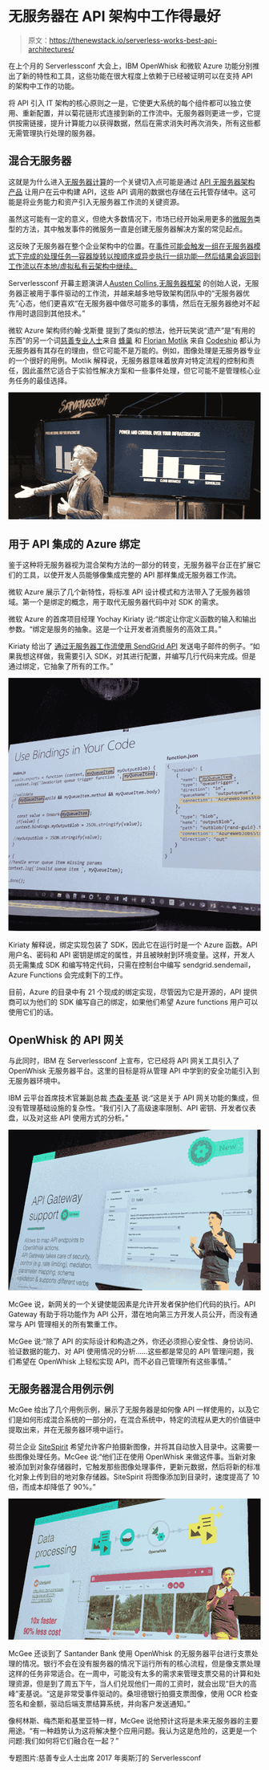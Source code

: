 # 无服务器在 API 架构中工作得最好

> 原文：<https://thenewstack.io/serverless-works-best-api-architectures/>

在上个月的 Serverlessconf 大会上，IBM OpenWhisk 和微软 Azure 功能分别推出了新的特性和工具，这些功能在很大程度上依赖于已经被证明可以在支持 API 的架构中工作的功能。

将 API 引入 IT 架构的核心原则之一是，它使更大系统的每个组件都可以独立使用、重新配置，并以菊花链形式连接到新的工作流中。无服务器则更进一步，它提供按需链接，提升计算能力以获得数据，然后在需求消失时再次消失，所有这些都无需管理执行处理的服务器。

## 混合无服务器

这就是为什么进入[无服务器计算](/category/serverless/)的一个关键切入点可能是通过 [API 无服务器架构产品](https://thenewstack.io/serverless-computing-growing-quickly/) 让用户在云中构建 API，这些 API 调用的数据也存储在云托管存储中。这可能是将业务能力和资产引入无服务器工作流的关键资源。

虽然这可能有一定的意义，但绝大多数情况下，市场已经开始采用更多的[微服务](/category/microservices/)类型的方法，其中触发事件的微服务一直是创建无服务器解决方案的常见起点。

这反映了无服务器在整个企业架构中的位置。在[事件可能会触发一组在无服务器模式下完成的处理任务—容器旋转以按顺序或异步执行一组功能—然后结果会返回到工作流以在本地/虚拟私有云架构中继续。](https://twitter.com/serverlessconf)

Serverlessconf 开幕主题演讲人[Austen Collins](https://twitter.com/austencollins),[无服务器框架](https://github.com/serverless) 的创始人说，无服务器正被用于事件驱动的工作流，并越来越多地导致架构团队中的“无服务器优先”心态，他们更喜欢“在无服务器中做尽可能多的事情，然后在无服务器绝对不起作用时退回到其他技术。”

微软 Azure 架构师约翰·戈斯曼 提到了类似的想法，他开玩笑说“遗产”是“有用的东西”的另一个词[慈善专业人士](https://twitter.com/mipsytipsy)来自 [蜂巢](https://Honeycomb.io) 和 [Florian Motlik](https://twitter.com/flomotlik) 来自 [Codeship](https://codeship.com/) 都认为无服务器有其存在的理由，但它可能不是万能的。例如，图像处理是无服务器专业的一个很好的用例。Motlik 解释说，无服务器意味着放弃对特定流程的控制和责任，因此虽然它适合于实验性解决方案和一些事件处理，但它可能不是管理核心业务任务的最佳选择。

![Florian Motlik presenting at Serverlessconf](img/efcdbb8cb14147f86ac6491080af2aed.png)

## 用于 API 集成的 Azure 绑定

鉴于这种将无服务器视为混合架构方法的一部分的转变，无服务器平台正在扩展它们的工具，以使开发人员能够像集成完整的 API 那样集成无服务器工作流。

微软 Azure 展示了几个新特性，将标准 API 设计模式和方法带入了无服务器领域。第一个是绑定的概念，用于取代无服务器代码中对 SDK 的需求。

微软 Azure 的首席项目经理 Yochay Kiriaty 说:“绑定让你定义函数的输入和输出参数。“绑定是服务的抽象。这是一个让开发者消费服务的高效工具。”

Kiriaty 给出了 [通过无服务器工作流使用 SendGrid API](https://docs.microsoft.com/en-us/azure/azure-functions/functions-bindings-sendgrid) 发送电子邮件的例子。“如果我想这样做，我需要引入 SDK，对其进行配置，并编写几行代码来完成。但是通过绑定，它抽象了所有的工作。”

![](img/9e242690ee3b3e480047d8acf1722ea5.png)

Kiriaty 解释说，绑定实现包装了 SDK，因此它在运行时是一个 Azure 函数。API 用户名、密码和 API 密钥是绑定的属性，并且被映射到环境变量。这样，开发人员无需集成 SDK 和编写特定代码，只需在控制台中编写 sendgrid.sendemail，Azure Functions 会完成剩下的工作。

目前，Azure 的目录中有 21 个现成的绑定实现，尽管因为它是开源的，API 提供商可以为他们的 SDK 编写自己的绑定，如果他们希望 Azure functions 用户可以使用它们的话。

## OpenWhisk 的 API 网关

与此同时，IBM 在 Serverlessconf 上宣布，它已经将 API 网关工具引入了 OpenWhisk 无服务器平台。这里的目标是将从管理 API 中学到的安全功能引入到无服务器环境中。

IBM 云平台首席技术官兼副总裁 [杰森·麦基](https://twitter.com/jrmcgee) 说:“这是关于 API 网关功能的集成，但没有管理基础设施的复杂性。“我们引入了高级速率限制、API 密钥、开发者仪表盘，以及对这些 API 使用方式的分析。”

![Jason McGee announces API Gateway in OpenWhisk](img/42e5e076705c77d2bf5f694503b40706.png)

McGee 说，新网关的一个关键使能因素是允许开发者保护他们代码的执行。API Gateway 有助于将功能作为 API 公开，潜在地向第三方开发人员公开，而没有通常与 API 管理相关的所有繁重工作。

McGee 说:“除了 API 的实际设计和构造之外，你还必须担心安全性、身份访问、验证数据的能力、对 API 使用情况的分析……这些都是常见的 API 管理问题，我们希望在 OpenWhisk 上轻松实现 API，而不必自己管理所有这些事情。”

## 无服务器混合用例示例

McGee 给出了几个用例示例，展示了无服务器是如何像 API 一样使用的，以及它们是如何形成混合系统的一部分的，在混合系统中，特定的流程从更大的价值链中提取出来，并在无服务器环境中运行。

荷兰企业 [SiteSpirit](http://www.sitespirit.nl/) 希望允许客户拍摄新图像，并将其自动放入目录中。这需要一些图像处理任务。McGee 说:“他们正在使用 OpenWhisk 来做这件事。当新对象被添加到对象存储器时，它触发那些图像处理事件，更新元数据，然后将新的标准化对象上传到目的地对象存储器。SiteSpirit 将图像添加到目录时，速度提高了 10 倍，而成本却降低了 90%。”

![SiteSpirit example at Serverlessconf](img/ee592e2523fe947f0c3d325e564245ee.png)

McGee 还谈到了 Santander Bank 使用 OpenWhisk 的无服务器平台进行支票处理的情况。银行不会在没有服务器的情况下运行所有的核心流程，但是像支票处理这样的任务非常适合。在一周中，可能没有太多的需求来管理支票交易的计算和处理资源，但是到了周五下午，当人们兑现他们一周的工资时，就会出现“巨大的高峰”麦基说。“这是非常受事件驱动的。桑坦德银行拍摄支票图像，使用 OCR 检查签名和金额，驱动后端支票结算系统，并向客户发送通知。”

像柯林斯、梅杰斯和基里亚特一样，McGee 说他预计这将是未来无服务器的主要用途。“有一种趋势认为这将解决整个应用问题。我认为这是危险的，这更是一个问题:我们如何将它们融合在一起？”

专题图片:慈善专业人士出席 2017 年奥斯汀的 Serverlessconf

<svg xmlns:xlink="http://www.w3.org/1999/xlink" viewBox="0 0 68 31" version="1.1"><title>Group</title> <desc>Created with Sketch.</desc></svg>
